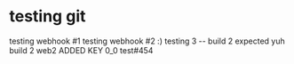 # testing git

testing webhook #1
testing webhook #2 :)
testing 3 -- build 2 expected
yuh build 2 web2
ADDED KEY 0_0
test#454
